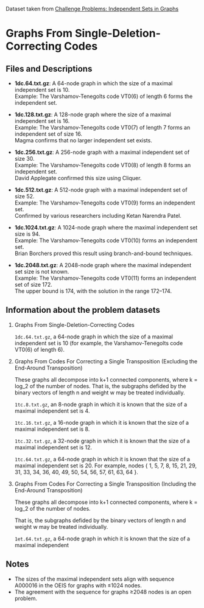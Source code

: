 Dataset taken from [Challenge Problems: Independent Sets in Graphs](https://oeis.org/A265032/a265032.html)


# Graphs From Single-Deletion-Correcting Codes

## Files and Descriptions

- **1dc.64.txt.gz**: A 64-node graph in which the size of a maximal independent set is 10.  
  Example: The Varshamov-Tenegolts code VT0(6) of length 6 forms the independent set.

- **1dc.128.txt.gz**: A 128-node graph where the size of a maximal independent set is 16.  
  Example: The Varshamov-Tenegolts code VT0(7) of length 7 forms an independent set of size 16.  
  Magma confirms that no larger independent set exists.

- **1dc.256.txt.gz**: A 256-node graph with a maximal independent set of size 30.  
  Example: The Varshamov-Tenegolts code VT0(8) of length 8 forms an independent set.  
  David Applegate confirmed this size using Cliquer.

- **1dc.512.txt.gz**: A 512-node graph with a maximal independent set of size 52.  
  Example: The Varshamov-Tenegolts code VT0(9) forms an independent set.  
  Confirmed by various researchers including Ketan Narendra Patel.

- **1dc.1024.txt.gz**: A 1024-node graph where the maximal independent set size is 94.  
  Example: The Varshamov-Tenegolts code VT0(10) forms an independent set.  
  Brian Borchers proved this result using branch-and-bound techniques.

- **1dc.2048.txt.gz**: A 2048-node graph where the maximal independent set size is not known.  
  Example: The Varshamov-Tenegolts code VT0(11) forms an independent set of size 172.  
  The upper bound is 174, with the solution in the range 172–174.


## Information about the problem datasets

1. Graphs From Single-Deletion-Correcting Codes

    `1dc.64.txt.gz`, a 64-node graph in which the size of a maximal independent set is 10 (for example, the Varshamov-Tenegolts code VT0(6) of length 6). 

2. Graphs From Codes For Correcting a Single Transposition (Excluding the End-Around Transposition)

    These graphs all decompose into k+1 connected components, where k = log_2 of the number of nodes.
    That is, the subgraphs defided by the binary vectors of length n and weight w may be treated individually.

    `1tc.8.txt.gz`, an 8-node graph in which it is known that the size of a maximal independent set is 4. 

    `1tc.16.txt.gz`, a 16-node graph in which it is known that the size of a maximal independent set is 8.

    `1tc.32.txt.gz`, a 32-node graph in which it is known that the size of a maximal independent set is 12.

    `1tc.64.txt.gz`, a 64-node graph in which it is known that the size of a maximal independent set is 20.
    For example, nodes { 1, 5, 7, 8, 15, 21, 29, 31, 33, 34, 36, 40, 49, 50, 54, 56, 57, 61, 63, 64 }. 


3. Graphs From Codes For Correcting a Single Transposition (Including the End-Around Transposition)

    These graphs all decompose into k+1 connected components, where k = log_2 of the number of nodes.

    That is, the subgraphs defided by the binary vectors of length n and weight w may be treated individually.

    `1et.64.txt.gz`, a 64-node graph in which it is known that the size of a maximal independent 

## Notes
- The sizes of the maximal independent sets align with sequence A000016 in the OEIS for graphs with ≤1024 nodes.
- The agreement with the sequence for graphs ≥2048 nodes is an open problem.
